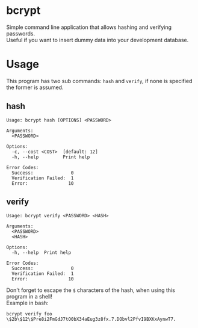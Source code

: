 # bcrypt

Simple command line application that allows hashing and verifying passwords.\
Useful if you want to insert dummy data into your development database.

# Usage

This program has two sub commands: `hash` and `verify`, if none is specified the
former is assumed.

## hash

```console
Usage: bcrypt hash [OPTIONS] <PASSWORD>

Arguments:
  <PASSWORD>  

Options:
  -c, --cost <COST>  [default: 12]
  -h, --help         Print help

Error Codes:
  Success:              0
  Verification Failed:  1
  Error:               10
```

## verify

```console
Usage: bcrypt verify <PASSWORD> <HASH>

Arguments:
  <PASSWORD>  
  <HASH>      

Options:
  -h, --help  Print help

Error Codes:
  Success:              0
  Verification Failed:  1
  Error:               10
```

Don't forget to escape the `$` characters of the hash, when using this program
in a shell!\
Example in bash:

```console
bcrypt verify foo \$2b\$12\$Pre8i2FmGdJ7tO0bX34aEug3z8fx.7.DObvl2PfvI9BXKxAynwT7.
```
